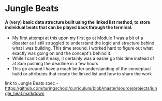 # Jungle Beats

#### A (very) basic data structure built using the linked list method, to store individual beats that can be played back through the terminal.

* My first attempt at this upon my first go at Module 1 was a bit of a disaster as I still struggled to understand the logic and structure behind what I was building. This time around, I worked hard to figure out what exactly was going on and the concept's behind it.
* While I can't call it easy, it certainly was a easier go this time instead of at 3am pushing the deadline in a few hours.
* This go around I have a much better understanding of the conceptual build or attributes that create the linked list and how to share the work

link to Jungle Beats spec - https://github.com/turingschool/curriculum/blob/master/source/projects/jungle_beat.markdown
